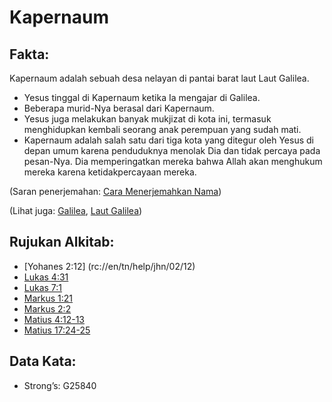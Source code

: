 # Kapernaum

## Fakta: 

Kapernaum adalah sebuah desa nelayan di pantai barat laut Laut Galilea. 

* Yesus tinggal di Kapernaum ketika Ia mengajar di Galilea.
* Beberapa murid-Nya berasal dari Kapernaum.
* Yesus juga melakukan banyak mukjizat di kota ini, termasuk menghidupkan kembali seorang anak perempuan yang sudah mati.
* Kapernaum adalah salah satu dari tiga kota yang ditegur oleh Yesus di depan umum karena penduduknya menolak Dia dan tidak percaya pada pesan-Nya. Dia memperingatkan mereka bahwa Allah akan menghukum mereka karena ketidakpercayaan mereka. 

(Saran penerjemahan: [Cara Menerjemahkan Nama](rc://en/ta/man/translate/translate-names)) 

(Lihat juga: [Galilea](../names/galilea.md), [Laut Galilea](../names/seaofgalilee.md)) 

## Rujukan Alkitab:

* [Yohanes 2:12] (rc://en/tn/help/jhn/02/12)
* [Lukas 4:31](rc://en/tn/help/luk/04/31)
* [Lukas 7:1](rc://en/tn/help/luk/07/1)
* [Markus 1:21](rc://en/tn/help/mrk/01/21)
* [Markus 2:2](rc://en/tn/help/mrk/02/02)
* [Matius 4:12-13](rc://en/tn/help/mat/04/12)
* [Matius 17:24-25](rc://en/tn/help/mat/17/24) 

## Data Kata:

* Strong’s: G25840

